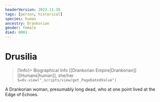 ```yaml
---
headerVersion: 2023.11.20
tags: [person, historical]
species: human
ancestry: Drankorian
gender: female
died: 0001
---
```

# Drusilia
>[!info]+ Biographical Info
> [[Drankorian Empire|Drankorian]] [[Humans|human]], she/her
> `$=dv.view("_scripts/view/get_PageDatedValue")`

A Drankorian woman, presumably long dead, who at one point lived at the Edge of Echoes.
